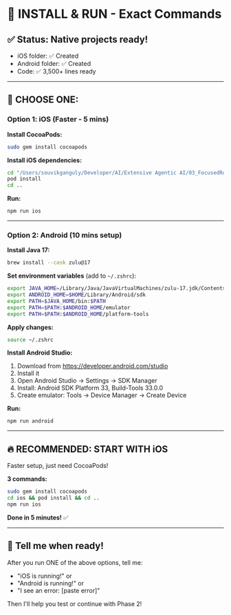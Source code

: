 # 🚀 INSTALL & RUN - Exact Commands

## ✅ Status: Native projects ready!
- iOS folder: ✅ Created
- Android folder: ✅ Created
- Code: ✅ 3,500+ lines ready

---

## 🎯 CHOOSE ONE:

### Option 1: iOS (Faster - 5 mins)

**Install CocoaPods:**
```bash
sudo gem install cocoapods
```

**Install iOS dependencies:**
```bash
cd "/Users/souvikganguly/Developer/AI/Extensive Agentic AI/03_FocusedRoom_app/ios"
pod install
cd ..
```

**Run:**
```bash
npm run ios
```

---

### Option 2: Android (10 mins setup)

**Install Java 17:**
```bash
brew install --cask zulu@17
```

**Set environment variables** (add to `~/.zshrc`):
```bash
export JAVA_HOME=/Library/Java/JavaVirtualMachines/zulu-17.jdk/Contents/Home
export ANDROID_HOME=$HOME/Library/Android/sdk
export PATH=$JAVA_HOME/bin:$PATH
export PATH=$PATH:$ANDROID_HOME/emulator
export PATH=$PATH:$ANDROID_HOME/platform-tools
```

**Apply changes:**
```bash
source ~/.zshrc
```

**Install Android Studio:**
1. Download from https://developer.android.com/studio
2. Install it
3. Open Android Studio → Settings → SDK Manager
4. Install: Android SDK Platform 33, Build-Tools 33.0.0
5. Create emulator: Tools → Device Manager → Create Device

**Run:**
```bash
npm run android
```

---

## 🔥 RECOMMENDED: START WITH iOS

Faster setup, just need CocoaPods!

**3 commands:**
```bash
sudo gem install cocoapods
cd ios && pod install && cd ..
npm run ios
```

**Done in 5 minutes!** ✅

---

## 💬 Tell me when ready!

After you run ONE of the above options, tell me:
- "iOS is running!" or
- "Android is running!" or
- "I see an error: [paste error]"

Then I'll help you test or continue with Phase 2!

